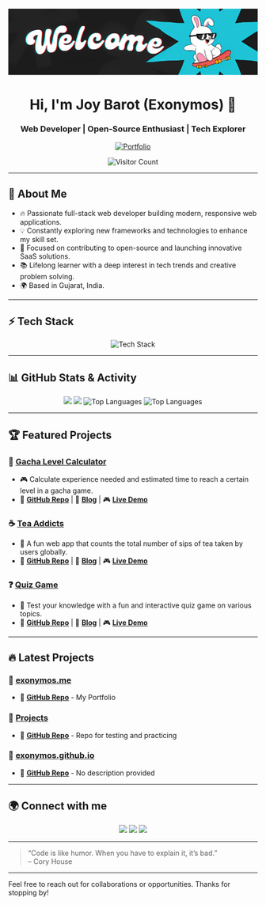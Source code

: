 ![Header](Github%20header.png)

<h1 align="center">Hi, I'm Joy Barot (Exonymos) 👋</h1>
<h3 align="center">Web Developer | Open-Source Enthusiast | Tech Explorer</h3>

<p align="center">
  <a href="https://exonymos.me">
    <img src="https://img.shields.io/badge/Portfolio-exonymos.me-blue?style=flat-square&logo=vercel&logoColor=white" alt="Portfolio" />
  </a>
</p>
<p align="center">
  <img src="https://komarev.com/ghpvc/?username=Exonymos&color=blue&style=flat-square" alt="Visitor Count" />
</p>

---

## 🚀 About Me

- 🔥 Passionate full-stack web developer building modern, responsive web applications.
- 💡 Constantly exploring new frameworks and technologies to enhance my skill set.
- 🎯 Focused on contributing to open-source and launching innovative SaaS solutions.
- 📚 Lifelong learner with a deep interest in tech trends and creative problem solving.
- 🌍 Based in Gujarat, India.

---

## ⚡ Tech Stack

<p align="center">
  <img src="https://skillicons.dev/icons?i=html,css,js,ts,react,nextjs,nodejs,tailwind,firebase,git,github,linux,vscode,vercel" alt="Tech Stack" />
</p>

---

## 📊 GitHub Stats & Activity

<p align="center">
  <!-- Github Stats Dark -->
  <img src="https://github-readme-stats.vercel.app/api?username=exonymos&show_icons=true&theme=github_dark&hide_border=true&include_all_commits=true&rank_icon=github#gh-dark-mode-only" width="49%" />
  <!-- Github Stats Light -->
  <img src="https://github-readme-stats.vercel.app/api?username=exonymos&show_icons=true&theme=default&hide_border=true&include_all_commits=true&rank_icon=github#gh-light-mode-only" width="49%" />
  <!-- Top Languages Dark -->
  <img src="https://github-readme-stats.vercel.app/api/top-langs/?username=exonymos&hide_progress=true&theme=github_dark&hide_border=true&#gh-dark-mode-only" width="49%" alt="Top Languages" />
  <!-- Top Languages Light -->
  <img src="https://github-readme-stats.vercel.app/api/top-langs/?username=exonymos&hide_progress=true&theme=default&hide_border=true&#gh-light-mode-only" width="49%" alt="Top Languages" />
</p>

---

## 🏆 Featured Projects

### 🎰 [Gacha Level Calculator](https://nograsscalc.vercel.app/)

- 🎮 Calculate experience needed and estimated time to reach a certain level in a gacha game.
- 🔗 **[GitHub Repo](https://github.com/Exonymos/Projects/tree/5b294aa748793f777db8e4609aeea0492650ac2a/Gacha-Level-Calculator)** | 📰 **[Blog](https://exonymos.me/projects/gacha-level-calculator)** | 🎮 **[Live Demo](https://nograsscalc.vercel.app/)**

### ☕ [Tea Addicts](https://exonymos.github.io/Projects/Tea-Addicts/)

- 🍵 A fun web app that counts the total number of sips of tea taken by users globally.
- 🔗 **[GitHub Repo](https://github.com/Exonymos/Projects/tree/77ccc56a62eac9a9fd4b89ba82459e6839acd4d3/Tea-Addicts)** | 📰 **[Blog](https://exonymos.me/projects/tea-addicts)** | 🎮 **[Live Demo](https://exonymos.github.io/Projects/Tea-Addicts/)**

### ❓ [Quiz Game](https://exonymos.github.io/Projects/Quiz-Game/)

- 🧠 Test your knowledge with a fun and interactive quiz game on various topics.
- 🔗 **[GitHub Repo](https://github.com/Exonymos/Projects/tree/77ccc56a62eac9a9fd4b89ba82459e6839acd4d3/Quiz-Game)** | 📰 **[Blog](https://exonymos.me/projects/quiz-game)** | 🎮 **[Live Demo](https://exonymos.github.io/Projects/Quiz-Game/)**

---

## 🔥 Latest Projects

<!-- LATEST_PROJECTS:START -->

### 🌟 [exonymos.me](https://github.com/Exonymos/exonymos.me)

- 🔗 **[GitHub Repo](https://github.com/Exonymos/exonymos.me)** - My Portfolio

### 🌟 [Projects](https://github.com/Exonymos/Projects)

- 🔗 **[GitHub Repo](https://github.com/Exonymos/Projects)** - Repo for testing and practicing

### 🌟 [exonymos.github.io](https://github.com/Exonymos/exonymos.github.io)

- 🔗 **[GitHub Repo](https://github.com/Exonymos/exonymos.github.io)** - No description provided

<!-- LATEST_PROJECTS:END -->

---

## 🌍 Connect with me

<p align="center">
  <a href="https://github.com/Exonymos"><img src="https://img.shields.io/badge/GitHub-181717?style=for-the-badge&logo=github&logoColor=white" /></a>
  <a href="https://mastodon.social/@Exonymos"><img src="https://img.shields.io/badge/Mastodon-3088D4?style=for-the-badge&logo=mastodon&logoColor=white" /></a>
  <a href="mailto:joybarot303@gmail.com"><img src="https://img.shields.io/badge/Email-EA4335?style=for-the-badge&logo=gmail&logoColor=white" /></a>
</p>

---

> “Code is like humor. When you have to explain it, it’s bad.”<br>– Cory House

---

Feel free to reach out for collaborations or opportunities. Thanks for stopping by!
